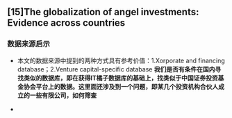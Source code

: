 ## [15]The globalization of angel investments: Evidence across countries  

### 数据来源启示
* 本文的数据来源中提到的两种方式具有参考价值：1.Xorporate and financing database；2.Venture capital-specific database **我们是否有条件在国内寻找类似的数据库，即在获得IT橘子数据库的基础上，找类似于中国证券投资基金协会平台上的数据。这里面还涉及到一个问题，即某几个投资机构合伙人成立的一些有限公司，如何筛查**

*
